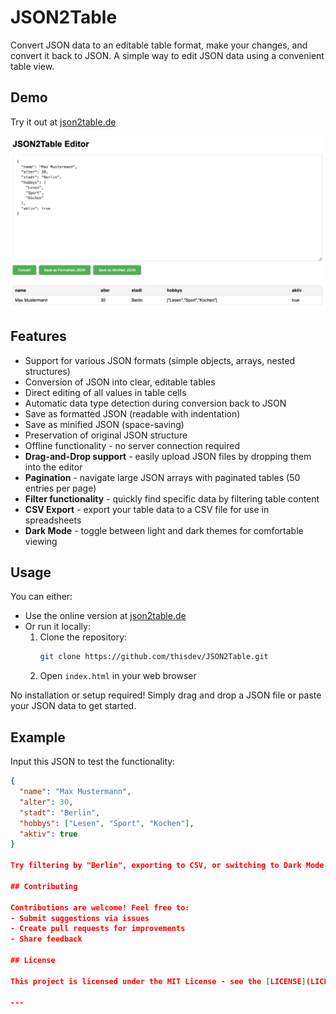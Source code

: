 # JSON2Table

Convert JSON data to an editable table format, make your changes, and convert it back to JSON. A simple way to edit JSON data using a convenient table view.

## Demo

Try it out at [json2table.de](https://json2table.de)

![JSON2Table Demo](images/json2table-demo.png)

## Features

- Support for various JSON formats (simple objects, arrays, nested structures)
- Conversion of JSON into clear, editable tables
- Direct editing of all values in table cells
- Automatic data type detection during conversion back to JSON
- Save as formatted JSON (readable with indentation)
- Save as minified JSON (space-saving)
- Preservation of original JSON structure
- Offline functionality - no server connection required
- **Drag-and-Drop support** - easily upload JSON files by dropping them into the editor
- **Pagination** - navigate large JSON arrays with paginated tables (50 entries per page)
- **Filter functionality** - quickly find specific data by filtering table content
- **CSV Export** - export your table data to a CSV file for use in spreadsheets
- **Dark Mode** - toggle between light and dark themes for comfortable viewing

## Usage

You can either:
- Use the online version at [json2table.de](https://json2table.de)
- Or run it locally:
  1. Clone the repository:
     ```bash
     git clone https://github.com/thisdev/JSON2Table.git
     ```
  2. Open `index.html` in your web browser

No installation or setup required! Simply drag and drop a JSON file or paste your JSON data to get started.

## Example

Input this JSON to test the functionality:
```json
{
  "name": "Max Mustermann",
  "alter": 30,
  "stadt": "Berlin",
  "hobbys": ["Lesen", "Sport", "Kochen"],
  "aktiv": true
}

Try filtering by "Berlin", exporting to CSV, or switching to Dark Mode to explore the new features!

## Contributing

Contributions are welcome! Feel free to:
- Submit suggestions via issues
- Create pull requests for improvements
- Share feedback

## License

This project is licensed under the MIT License - see the [LICENSE](LICENSE) file for details.

---